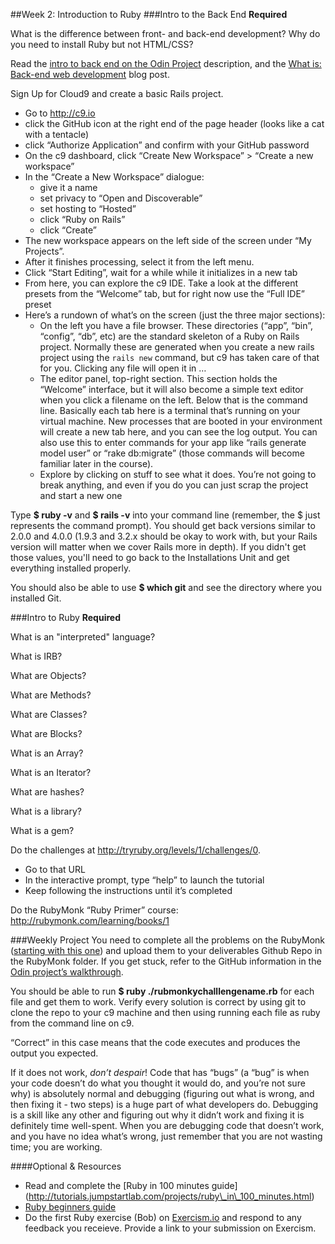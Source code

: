 ##Week 2: Introduction to Ruby
###Intro to the Back End
 **Required**
 
What is the difference between front- and back-end development?
Why do you need to install Ruby but not HTML/CSS?

Read the [intro to back end on the Odin Project](http://www.theodinproject.com/web-development-101/introduction-to-the-back-end) description, and the [What is: Back-end web development](http://blog.generalassemb.ly/what-is-back-end-web-development/) blog post.

Sign Up for Cloud9 and create a basic Rails project.

 - Go to http://c9.io
 - click the GitHub icon at the right end of the page header (looks like
   a cat with a tentacle)
 - click “Authorize Application” and confirm with your GitHub password
 - On the c9 dashboard, click “Create New Workspace” > “Create a new
   workspace”
 - In the “Create a New Workspace” dialogue:
	 - give it a name
	 - set privacy to “Open and Discoverable”
	 - set hosting to “Hosted”
	 - click “Ruby on Rails”
	 - click “Create”
 - The new workspace appears on the left side of the screen under “My
   Projects”.
 - After it finishes processing, select it from the left menu.
 - Click “Start Editing”, wait for a while while it initializes in a new
   tab
 - From here, you can explore the c9 IDE.  Take a look at the different
   presets from the “Welcome” tab, but for right now use the “Full IDE”
   preset
 - Here’s a rundown of what’s on the screen (just the three major
   sections):
	 - On the left you have a file browser.  These directories (“app”,
   “bin”, “config”, “db”, etc) are the standard skeleton of a Ruby on
   Rails project.  Normally these are generated when you create a new
   rails project using the `rails new` command, but c9 has taken care of
   that for you.  Clicking any file will open it in …
	 - The editor panel, top-right section.  This section holds the
   “Welcome” interface, but it will also become a simple text editor
   when you click a filename on the left. Below that is the command
   line.  Basically each tab here is a terminal that’s running on your
   virtual machine.  New processes that are booted in your environment
   will create a new tab here, and you can see the log output.  You can
   also use this to enter commands for your app like “rails generate
   model user” or “rake db:migrate” (those commands will become familiar
   later in the course).
	 - Explore by clicking on stuff to see what it does.  You’re not going
   to break anything, and even if you do you can just scrap the project
   and start a new one

Type **$ ruby -v** and **$ rails -v** into your command line       (remember, the $    just represents the command prompt). You should      get back versions    similar to 2.0.0 and 4.0.0 (1.9.3 and 3.2.x       should be okay to work    with, but your Rails version will matter       when we cover Rails more in    depth). If you didn't get those       values, you'll need to go back to the    Installations Unit and get      everything installed properly.

You should also be able to use **$ which git** and see the directory    where you installed Git.

###Intro to Ruby
**Required**

What is an "interpreted" language?

What is IRB?

What are Objects?

What are Methods?

What are Classes?

What are Blocks?

What is an Array?

What is an Iterator?

What are hashes?

What is a library?

What is a gem?

Do the challenges at http://tryruby.org/levels/1/challenges/0.

 - Go to that URL
 - In the interactive prompt, type “help” to launch the tutorial
 - Keep following the instructions until it’s completed

Do the RubyMonk “Ruby Primer” course: http://rubymonk.com/learning/books/1

###Weekly Project
You need to complete all the problems on the RubyMonk ([starting with this one](http://rubymonk.com/learning/books/1-ruby-primer/problems/9-calculator)) and upload them to your deliverables Github Repo in the RubyMonk folder. If you get stuck, refer to the GitHub information in the [Odin project’s walkthrough](http://www.theodinproject.com/web-development-101/html-css).

You should be able to run **$ ruby ./rubmonkychalllengename.rb** for each file and get them to work. Verify every solution is correct by using git to clone the repo to your c9 machine and then using running each file as ruby from the command line on c9.

“Correct” in this case means that the code executes and produces the output you expected.

If it does not work, *don’t despair*!  Code that has “bugs” (a “bug” is when your code doesn’t do what you thought it would do, and you’re not sure why) is absolutely normal and debugging (figuring out what is wrong, and then fixing it - two steps) is a huge part of what developers do.  Debugging is a skill like any other and figuring out why it didn’t work and fixing it is definitely time well-spent.  When you are debugging code that doesn’t work, and you have no idea what’s wrong, just remember that you are not wasting time; you are working.

####Optional & Resources

 - Read and complete the [Ruby in 100 minutes guide] (http://tutorials.jumpstartlab.com/projects/ruby\_in\_100_minutes.html)
 - [Ruby beginners guide](https://hackhands.com/beginners-guide-ruby/)
 - Do the first Ruby exercise (Bob) on [Exercism.io](http://exercism.io/) and respond to any
   feedback you receieve.  Provide a link to your submission on
   Exercism.

